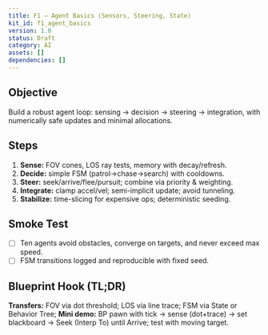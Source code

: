 ```yaml
---
title: F1 — Agent Basics (Sensors, Steering, State)
kit_id: f1_agent_basics
version: 1.0
status: Draft
category: AI
assets: []
dependencies: []
---
```


## Objective
Build a robust agent loop: sensing → decision → steering → integration, with numerically safe updates and minimal allocations.

## Steps
1) **Sense:** FOV cones, LOS ray tests, memory with decay/refresh.
2) **Decide:** simple FSM (patrol→chase→search) with cooldowns.
3) **Steer:** seek/arrive/flee/pursuit; combine via priority & weighting.
4) **Integrate:** clamp accel/vel; semi-implicit update; avoid tunneling.
5) **Stabilize:** time-slicing for expensive ops; deterministic seeding.

## Smoke Test
- [ ] Ten agents avoid obstacles, converge on targets, and never exceed max speed.
- [ ] FSM transitions logged and reproducible with fixed seed.

## Blueprint Hook (TL;DR)
**Transfers:** FOV via dot threshold; LOS via line trace; FSM via State or Behavior Tree; **Mini demo:** BP pawn with tick → sense (dot+trace) → set blackboard → Seek (Interp To) until Arrive; test with moving target.